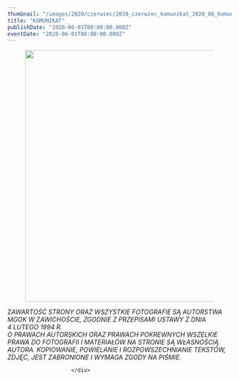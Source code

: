 ```yaml
---
thumbnail: "/images/2020/czerwiec/2020_czerwiec_komunikat_2020_06_komunikat_otwarcie-mgok-Kopia-1.jpg"
title: "KOMUNIKAT"
publishDate: "2020-06-01T00:00:00.000Z"
eventDate: "2020-06-01T00:00:00.000Z"
---
```


<div class="entry-content">
							
							
<figure class="wp-block-image size-large"><img fetchpriority="high" decoding="async" width="800" height="566" src="/images/2020/czerwiec/2020_czerwiec_komunikat_2020_06_komunikat_otwarcie-mgok-Kopia-1.jpg" alt="" class="wp-image-7476" srcset="/images/2020/czerwiec/2020_czerwiec_komunikat_2020_06_komunikat_otwarcie-mgok-Kopia-1.jpg 800w, /images/2020/czerwiec/otwarcie-mgok-Kopia-1-300x212.jpg 300w, /images/2020/czerwiec/otwarcie-mgok-Kopia-1-768x543.jpg 768w" sizes="(max-width: 800px) 100vw, 800px"></figure>



<p class="has-text-align-center">Z<em>AWARTOŚĆ STRONY ORAZ WSZYSTKIE FOTOGRAFIE SĄ AUTORSTWA MGOK W ZAWICHOŚCIE, ZGODNIE Z PRZEPISAMI USTAWY Z DNIA&nbsp;</em><br><em>4 LUTEGO 1994 R.<br>O PRAWACH AUTORSKICH ORAZ PRAWACH POKREWNYCH WSZELKIE PRAWA DO FOTOGRAFII I MATERIAŁÓW NA STRONIE SĄ WŁASNOŚCIĄ AUTORA. KOPIOWANIE, POWIELANIE I ROZPOWSZECHNIANIE TEKSTÓW, ZDJĘĆ, JEST ZABRONIONE I WYMAGA ZGODY NA PIŚMIE</em>.</p>
						
						</div>
